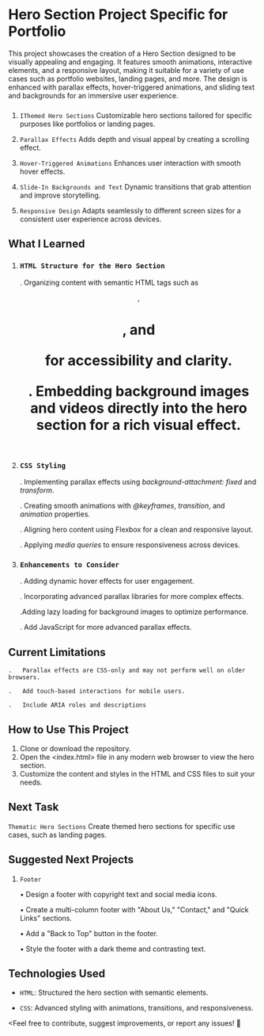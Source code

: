 # Hero Section Project Specific for Portfolio

<Description>

This project showcases the creation of a Hero Section designed to be visually appealing and engaging. It features smooth animations, interactive elements, and a responsive layout, making it suitable for a variety of use cases such as portfolio websites, landing pages, and more. The design is enhanced with parallax effects, hover-triggered animations, and sliding text and backgrounds for an immersive user experience.




### <Features>
1. `IThemed Hero Sections` 
Customizable hero sections tailored for specific purposes like portfolios or landing pages.

1. `Parallax Effects` 
Adds depth and visual appeal by creating a scrolling effect.

3. `Hover-Triggered Animations` 
Enhances user interaction with smooth hover effects.

4. `Slide-In Backgrounds and Text`
Dynamic transitions that grab attention and improve storytelling.

5. `Responsive Design`
Adapts seamlessly to different screen sizes for a consistent user experience across devices.





## **What I Learned**

1. ### `HTML Structure for the Hero Section`
    .   Organizing content with semantic HTML tags such as <header>, <h1>, and <p> for accessibility and clarity.

    .   Embedding background images and videos directly into the hero section for a rich visual effect.

    


2. ### `CSS Styling`
    .   Implementing parallax effects using *background-attachment: fixed* and *transform*.

    .   Creating smooth animations with *@keyframes*, *transition*, and *animation* properties.

    .   Aligning hero content using Flexbox for a clean and responsive layout.

    .   Applying *media queries* to ensure responsiveness across devices.


3. ### `Enhancements to Consider`
   .    Adding dynamic hover effects for user engagement.

   .    Incorporating advanced parallax libraries for more complex effects.

    .Adding lazy loading for background images to optimize performance.

    .   Add JavaScript for more advanced parallax effects.
    




## **Current Limitations**
    .   Parallax effects are CSS-only and may not perform well on older browsers.

    .   Add touch-based interactions for mobile users.

    .   Include ARIA roles and descriptions




## **How to Use This Project**

1. Clone or download the repository.
2. Open the <index.html> file in any modern web browser to view the hero section.
3. Customize the content and styles in the HTML and CSS files to suit your needs.




## **Next Task**

 `Thematic Hero Sections`
Create themed hero sections for specific use cases, such as  landing pages.





## **Suggested Next Projects**

1. `Footer`
    
    •	Design a footer with copyright text and social media icons.
    
    •	Create a multi-column footer with "About Us," "Contact," and "Quick Links" sections.
    
    •	Add a "Back to Top" button in the footer.
    
    •	Style the footer with a dark theme and contrasting text.




## **Technologies Used**

- `HTML`: Structured the hero section with semantic elements.

- `CSS`: Advanced styling with animations, transitions, and responsiveness.



<Feel free to contribute, suggest improvements, or report any issues! 🚀